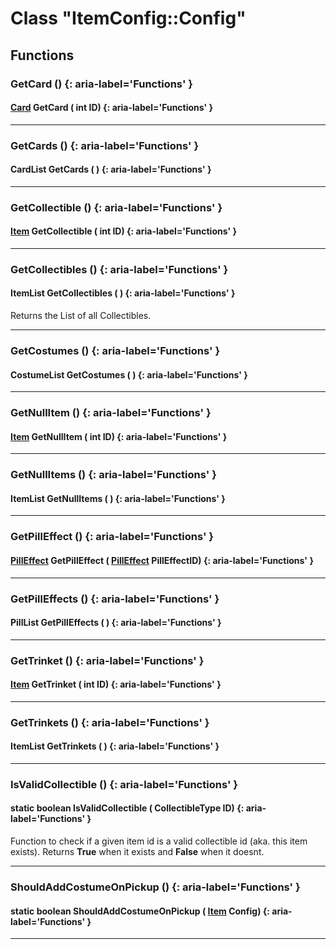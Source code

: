 # Class "ItemConfig::Config"
## Functions
### GetCard () {: aria-label='Functions' }
####  [Card](../ItemConfig_Card) GetCard ( int ID)  {: aria-label='Functions' }

___ 
### GetCards () {: aria-label='Functions' }
####  CardList GetCards ( )  {: aria-label='Functions' }

___ 
### GetCollectible () {: aria-label='Functions' }
####  [Item](../ItemConfig_Item) GetCollectible ( int ID)  {: aria-label='Functions' }

___ 
### GetCollectibles () {: aria-label='Functions' }
####  ItemList GetCollectibles ( )  {: aria-label='Functions' }

Returns the List of all Collectibles. 
___ 
### GetCostumes () {: aria-label='Functions' }
####  CostumeList GetCostumes ( )  {: aria-label='Functions' }

___ 
### GetNullItem () {: aria-label='Functions' }
####  [Item](../ItemConfig_Item) GetNullItem ( int ID)  {: aria-label='Functions' }

___ 
### GetNullItems () {: aria-label='Functions' }
####  ItemList GetNullItems ( )  {: aria-label='Functions' }

___ 
### GetPillEffect () {: aria-label='Functions' }
####  [PillEffect](../ItemConfig_PillEffect) GetPillEffect ( [PillEffect](../ItemConfig_PillEffect) PillEffectID)  {: aria-label='Functions' }

___ 
### GetPillEffects () {: aria-label='Functions' }
####  PillList GetPillEffects ( )  {: aria-label='Functions' }

___ 
### GetTrinket () {: aria-label='Functions' }
####  [Item](../ItemConfig_Item) GetTrinket ( int ID)  {: aria-label='Functions' }

___ 
### GetTrinkets () {: aria-label='Functions' }
####  ItemList GetTrinkets ( )  {: aria-label='Functions' }

___ 
### IsValidCollectible () {: aria-label='Functions' }
#### static boolean IsValidCollectible ( CollectibleType ID)  {: aria-label='Functions' }

Function to check if a given item id is a valid collectible id (aka. this item exists). Returns **True** when it exists and **False** when it doesnt.
___ 
### ShouldAddCostumeOnPickup () {: aria-label='Functions' }
#### static boolean ShouldAddCostumeOnPickup ( [Item](../ItemConfig_Item) Config)  {: aria-label='Functions' }

___ 
